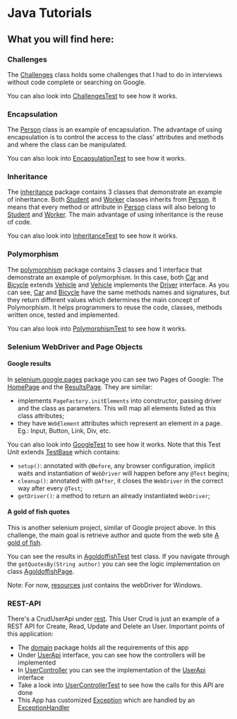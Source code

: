 # Java Tutorials

## What you will find here:

### Challenges

The [Challenges](src/main/java/challenges/Challenges.java) class holds some challenges that I had to do in interviews without code complete or searching on Google. 

You can also look into [ChallengesTest](src/test/java/challenges/ChallengesTest.java) to see how it works.

### Encapsulation
The [Person](src/main/java/encapsulation/Person.java) class is an example of encapsulation. The advantage of using encapsulation is to control the access to the class' attributes and methods and where the class can be manipulated.

You can also look into [EncapsulationTest](src/test/java/encapsulation/EncapsulationTest.java) to see how it works.

### Inheritance
The [inheritance](src/main/java/inheritance) package contains 3 classes that demonstrate an example of inheritance. Both [Student](src/main/java/inheritance/Student.java) and [Worker](src/main/java/inheritance/Worker.java) classes inherits from [Person](src/main/java/inheritance/Person.java). It means that every method or attribute in [Person](src/main/java/inheritance/Person.java) class will also belong to [Student](src/main/java/inheritance/Student.java) and [Worker](src/main/java/inheritance/Worker.java). The main advantage of using inheritance is the reuse of code.

You can also look into [InheritanceTest](src/test/java/inheritance/InheritanceTest.java) to see how it works.

### Polymorphism
The [polymorphism](src/main/java/polymorphism) package contains 3 classes and 1 interface that demonstrate an example of polymorphism. In this case, both [Car](src/main/java/polymorphism/Car.java) and [Bicycle](src/main/java/polymorphism/Bicycle.java) extends [Vehicle](src/main/java/polymorphism/Vehicle.java) and [Vehicle](src/main/java/polymorphism/Vehicle.java) implements the [Driver](src/main/java/polymorphism/Driver.java) interface. As you can see, [Car](src/main/java/polymorphism/Car.java) and [Bicycle](src/main/java/polymorphism/Bicycle.java) have the same methods names and signatures, but they return different values which determines the main concept of Polymorphism. It helps programmers to reuse the code, classes, methods written once, tested and implemented.

You can also look into [PolymorphismTest](src/test/java/polymorphism/PolymorphismTest.java) to see how it works.

### Selenium WebDriver and Page Objects

#### Google results
In [selenium.google.pages](src/main/java/selenium/google/pages) package you can see two Pages of Google: The [HomePage](src/main/java/selenium/google/pages/HomePage.java) and the [ResultsPage](src/main/java/selenium/google/pages/ResultsPage.java). They are similar: 
- implements `PageFactory.initElements` into constructor, passing driver and the class as parameters. This will map all elements listed as this class attributes;
- they have `WebElement` attributes which represent an element in a page. Eg.: Input, Button, Link, Div, etc.

You can also look into [GoogleTest](src/test/java/selenium/google/GoogleTest.java) to see how it works. Note that this Test Unit extends [TestBase](src/test/java/selenium/TestBase.java) which contains:
- `setup()`: annotated with `@Before`, any browser configuration, implicit waits and instantiation of `WebDriver` will happen before any `@Test` begins;
- `cleanup()`: annotated with `@After`, it closes the `WebDriver` in the correct way after every `@Test`;
- `getDriver()`: a method to return an already instantiated `WebDriver`;

#### A gold of fish quotes
This is another selenium project, similar of Google project above. In this challenge, the main goal is retrieve author and quote from the web site [A gold of fish](https://agoldoffish.wordpress.com/criminal-minds-opening-and-closing-quotes).

You can see the results in [AgoldoffishTest](src/test/java/selenium/agoldoffish/AgoldoffishTest.java) test class. If you navigate through the `getQuotesBy(String author)` you can see the logic implementation on class [AgoldoffishPage](src/main/java/selenium/agoldoffish/pages/AgoldoffishPage.java). 

Note: For now, [resources](src/test/resources) just contains the webDriver for Windows.

### REST-API
There's a CrudUserApi under [rest](src/main/java/rest). This User Crud is just an example of a REST API for Create, Read, Update and Delete an User. Important points of this application:
- The [domain](src/main/java/rest/domain) package holds all the requirements of this app
- Under [UserApi](src/main/java/rest/domain/interfaces/UserApi.java) interface, you can see how the controllers will be implemented
- In [UserController](src/main/java/rest/controllers/UserController.java) you can see the implementation of the [UserApi](src/main/java/rest/domain/interfaces/UserApi.java) interface
- Take a look into [UserControllerTest](src/test/java/rest/controllers/UserControllerTest.java) to see how the calls for this API are done
- This App has customized [Exception](src/main/java/rest/infrastructure/UserException.java) which are handled by an [ExceptionHandler](src/main/java/rest/infrastructure/UserExceptionHandler.java)